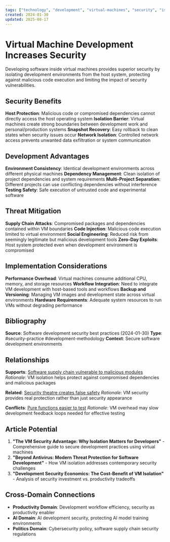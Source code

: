 ```yaml
---
tags: ["technology", "development", "virtual-machines", "security", "isolation"]
created: 2024-01-30
updated: 2025-08-17
---
```


# Virtual Machine Development Increases Security

Developing software inside virtual machines provides superior security by isolating development environments from the host system, protecting against malicious code execution and limiting the impact of security vulnerabilities.

## Security Benefits

**Host Protection**: Malicious code or compromised dependencies cannot directly access the host operating system
**Isolation Barrier**: Virtual machines create strong boundaries between development work and personal/production systems
**Snapshot Recovery**: Easy rollback to clean states when security issues occur
**Network Isolation**: Controlled network access prevents unwanted data exfiltration or system communication

## Development Advantages

**Environment Consistency**: Identical development environments across different physical machines
**Dependency Management**: Clean isolation of project dependencies and system requirements
**Multi-Project Separation**: Different projects can use conflicting dependencies without interference
**Testing Safety**: Safe execution of untrusted code and experimental software

## Threat Mitigation

**Supply Chain Attacks**: Compromised packages and dependencies contained within VM boundaries
**Code Injection**: Malicious code execution limited to virtual environment
**Social Engineering**: Reduced risk from seemingly legitimate but malicious development tools
**Zero-Day Exploits**: Host system protected even when development environment is compromised

## Implementation Considerations

**Performance Overhead**: Virtual machines consume additional CPU, memory, and storage resources
**Workflow Integration**: Need to integrate VM development with host-based tools and workflows
**Backup and Versioning**: Managing VM images and development state across virtual environments
**Hardware Requirements**: Adequate system resources to run VMs without degrading performance

## Bibliography

**Source**: Software development security best practices (2024-01-30)
**Type**: #security-practice #development-methodology
**Context**: Secure software development environments

## Relationships

**Supports**: [Software supply chain vulnerable to malicious modules](technology-supply-chain-vulnerable.md)
*Rationale*: VM isolation helps protect against compromised dependencies and malicious packages

**Related**: [Security theatre creates false safety](technology-security-theatre-false-safety.md)
*Rationale*: VM security provides real protection rather than just security appearance

**Conflicts**: [Pure functions easier to test](technology-pure-functions-test.md)
*Rationale*: VM overhead may slow development feedback loops needed for effective testing

## Article Potential

1. **"The VM Security Advantage: Why Isolation Matters for Developers"** - Comprehensive guide to secure development practices using virtual machines
2. **"Beyond Antivirus: Modern Threat Protection for Software Development"** - How VM isolation addresses contemporary security challenges
3. **"Development Security Economics: The Cost-Benefit of VM Isolation"** - Analysis of security investment vs. productivity tradeoffs

## Cross-Domain Connections

- **Productivity Domain**: Development workflow efficiency, security as productivity enabler
- **AI Domain**: AI development security, protecting AI model training environments
- **Politics Domain**: Cybersecurity policy, software supply chain security regulations